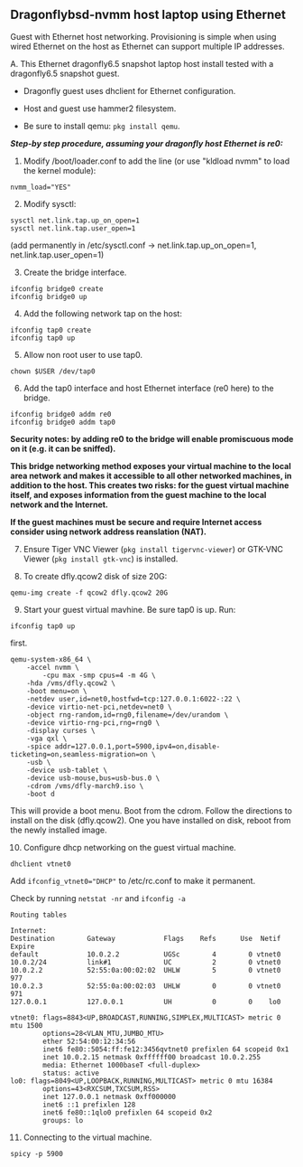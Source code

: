 ## Dragonflybsd-nvmm host laptop using Ethernet

Guest with Ethernet host networking.
Provisioning is simple when using wired Ethernet on the host as Ethernet can support multiple IP addresses.

A. This Ethernet dragonfly6.5 snapshot laptop host install tested with a dragonfly6.5 snapshot guest.
	
  - Dragonfly guest uses dhclient for Ethernet configuration.

  - Host and guest use hammer2 filesystem.

  - Be sure to install qemu: ```pkg install qemu```.

**_Step-by step procedure, assuming your dragonfly host Ethernet is re0:_**

1)  Modify /boot/loader.conf to add the line (or use "kldload nvmm" to load the kernel module):
```
nvmm_load="YES"
```

2) Modify sysctl:
```
sysctl net.link.tap.up_on_open=1
sysctl net.link.tap.user_open=1
```
(add permanently in /etc/sysctl.conf -> net.link.tap.up_on_open=1, net.link.tap.user_open=1)

3) Create the bridge interface.
```
ifconfig bridge0 create
ifconfig bridge0 up
```

4) Add the following network tap on the host:
```
ifconfig tap0 create
ifconfig tap0 up
```

5) Allow non root user to use tap0.
```
chown $USER /dev/tap0
```

6) Add the tap0 interface and host Ethernet interface (re0 here) to the bridge.
```
ifconfig bridge0 addm re0
ifconfig bridge0 addm tap0
```

**Security notes: by adding re0 to the bridge will enable promiscuous mode on it (e.g. it can be sniffed).**

**This bridge networking method exposes your virtual machine to the local area network and makes it accessible to all other networked machines, in addition to the host. This creates two risks: for the guest virtual machine itself, and exposes information from the guest machine to the local network and the Internet.**

**If the guest machines must be secure and require Internet access consider using network address reanslation (NAT).**

7) Ensure Tiger VNC Viewer (```pkg install tigervnc-viewer```) or GTK-VNC Viewer (```pkg install gtk-vnc```) is installed.

8) To create dfly.qcow2 disk of size 20G:
```
qemu-img create -f qcow2 dfly.qcow2 20G
```

9) Start your guest virtual mavhine. Be sure tap0 is up. Run:
```
ifconfig tap0 up
```
first.

```
qemu-system-x86_64 \
	-accel nvmm \
        -cpu max -smp cpus=4 -m 4G \
	-hda /vms/dfly.qcow2 \
	-boot menu=on \
	-netdev user,id=net0,hostfwd=tcp:127.0.0.1:6022-:22 \
	-device virtio-net-pci,netdev=net0 \
  	-object rng-random,id=rng0,filename=/dev/urandom \
  	-device virtio-rng-pci,rng=rng0 \
	-display curses \
	-vga qxl \
	-spice addr=127.0.0.1,port=5900,ipv4=on,disable-ticketing=on,seamless-migration=on \
	-usb \
	-device usb-tablet \
	-device usb-mouse,bus=usb-bus.0 \
	-cdrom /vms/dfly-march9.iso \
	-boot d
```

This will provide a boot menu. Boot from the cdrom. Follow the directions to install on the disk (dfly.qcow2).
One you have installed on disk, reboot from the newly installed image.

10) Configure dhcp networking on the guest virtual machine.
```
dhclient vtnet0
```

Add ```ifconfig_vtnet0="DHCP"``` to /etc/rc.conf to make it permanent.

Check by running ```netstat -nr```  and ```ifconfig -a```

```
Routing tables                                  

Internet:           
Destination        Gateway            Flags    Refs      Use  Netif Expire
default            10.0.2.2           UGSc        4        0 vtnet0
10.0.2/24          link#1             UC          2        0 vtnet0
10.0.2.2           52:55:0a:00:02:02  UHLW        5        0 vtnet0    977
10.0.2.3           52:55:0a:00:02:03  UHLW        0        0 vtnet0    971
127.0.0.1          127.0.0.1          UH          0        0    lo0
```

```
vtnet0: flags=8843<UP,BROADCAST,RUNNING,SIMPLEX,MULTICAST> metric 0 mtu 1500
        options=28<VLAN_MTU,JUMBO_MTU>
        ether 52:54:00:12:34:56
        inet6 fe80::5054:ff:fe12:3456qvtnet0 prefixlen 64 scopeid 0x1
        inet 10.0.2.15 netmask 0xffffff00 broadcast 10.0.2.255
        media: Ethernet 1000baseT <full-duplex>
        status: active
lo0: flags=8049<UP,LOOPBACK,RUNNING,MULTICAST> metric 0 mtu 16384
        options=43<RXCSUM,TXCSUM,RSS>
        inet 127.0.0.1 netmask 0xff000000
        inet6 ::1 prefixlen 128
        inet6 fe80::1qlo0 prefixlen 64 scopeid 0x2
        groups: lo
```

11) Connecting to the virtual machine.
```
spicy -p 5900
```



